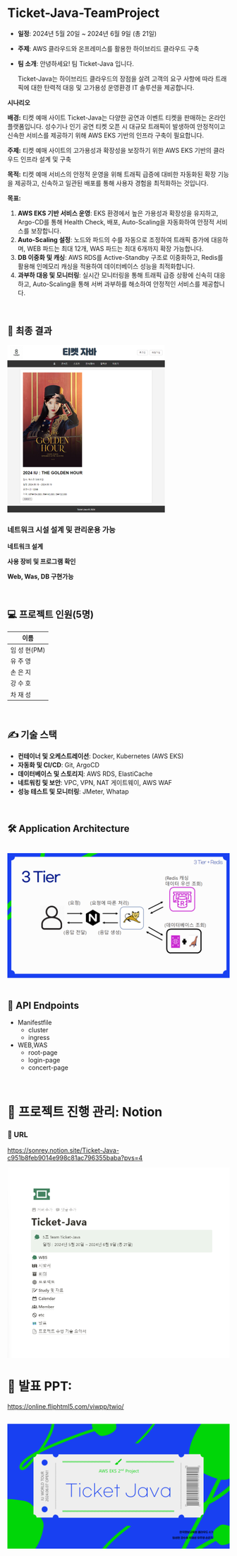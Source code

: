
# Ticket-Java-TeamProject

- **일정**: 2024년 5월 20일 ~ 2024년 6월 9일 (총 21일)
- **주제**: AWS 클라우드와 온프레미스를 활용한 하이브리드 클라우드 구축
- **팀 소개**: 안녕하세요! 팀 Ticket-Java 입니다.
    
    Ticket-Java는 하이브리드 클라우드의 장점을 살려 고객의 요구 사항에 따라 트래픽에 대한 탄력적 대응 및 고가용성 운영환경 IT 솔루션을 제공합니다.
    
**시나리오**

**배경:**
티켓 예매 사이트 Ticket-Java는 다양한 공연과 이벤트 티켓을 판매하는 온라인 플랫폼입니다. 성수기나 인기 공연 티켓 오픈 시 대규모 트래픽이 발생하여 안정적이고 신속한 서비스를 제공하기 위해 AWS EKS 기반의 인프라 구축이 필요합니다.

**주제:**
티켓 예매 사이트의 고가용성과 확장성을 보장하기 위한 AWS EKS 기반의 클라우드 인프라 설계 및 구축

**목적:**
티켓 예매 서비스의 안정적 운영을 위해 트래픽 급증에 대비한 자동화된 확장 기능을 제공하고, 신속하고 일관된 배포를 통해 사용자 경험을 최적화하는 것입니다.

**목표:**
1. **AWS EKS 기반 서비스 운영**: EKS 환경에서 높은 가용성과 확장성을 유지하고, Argo-CD를 통해 Health Check, 배포, Auto-Scaling을 자동화하여 안정적 서비스를 보장합니다.
2. **Auto-Scaling 설정**: 노드와 파드의 수를 자동으로 조정하여 트래픽 증가에 대응하며, WEB 파드는 최대 12개, WAS 파드는 최대 6개까지 확장 가능합니다.
3. **DB 이중화 및 캐싱**: AWS RDS를 Active-Standby 구조로 이중화하고, Redis를 활용해 인메모리 캐싱을 적용하여 데이터베이스 성능을 최적화합니다.
4. **과부하 대응 및 모니터링**: 실시간 모니터링을 통해 트래픽 급증 상황에 신속히 대응하고, Auto-Scaling을 통해 서버 과부하를 해소하여 안정적인 서비스를 제공합니다.


<br>

## 🔖 최종 결과

<img src="https://github.com/rey265/Ticketing-Java/blob/main/Ticketing-Java-main/Ticket_Java_image/home.png">


<br>


### 네트워크 시설 설계 및 관리운용 가능

**네트워크 설계**

**사용 장비 및 프로그램 확인**

**Web, Was, DB 구현가능**

<br>

## 💻 프로젝트 인원(5명)

| 이름 |
| --- |
| 임 성 현(PM) |
| 유 주 영 |
| 손 은 지 |
| 강 수 호 |
| 차 재 성 |

<br>

## ✍ 기술 스택

- **컨테이너 및 오케스트레이션**: Docker, Kubernetes (AWS EKS)
- **자동화 및 CI/CD**: Git, ArgoCD
- **데이터베이스 및 스토리지**: AWS RDS, ElastiCache
- **네트워킹 및 보안**: VPC, VPN, NAT 게이트웨이, AWS WAF
- **성능 테스트 및 모니터링**: JMeter, Whatap


<br>


## 🛠️ Application Architecture
<br>

<img src="https://github.com/rey265/Ticketing-Java/blob/main/Ticketing-Java-main/Ticket_Java_image/Application%20Architecture.png">


<br>

<br>

## 🎯 API Endpoints

- Manifestfile
    - cluster
    - ingress
- WEB,WAS
    - root-page
    - login-page
    - concert-page

<br>

# 📝 프로젝트 진행 관리: Notion

### 🔗 URL
https://sonrey.notion.site/Ticket-Java-c951b8feb9014e998c81ac796355baba?pvs=4

<img src="https://github.com/rey265/Ticketing-Java/blob/main/Ticketing-Java-main/Ticket_Java_image/Ticketing-Java-notion">

<br>

# 📝 발표 PPT:

https://online.fliphtml5.com/viwpp/twio/

<br>

<img src="https://github.com/rey265/Ticketing-Java/blob/main/Ticketing-Java-main/Ticket_Java_image/ppt.png">
